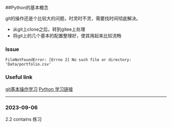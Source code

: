 ##Python的基本概念

git的操作还是个比较大的问题，时灵时不灵，需要找时间彻底解决。
* 从git上clone之后，转到gitee上处理
* 将git上的几个基本的配置整理好，使其用起来比较流畅

### Issue
```
FileNotFoundError: [Errno 2] No such file or directory: 'Data/portfolio.csv'
```
### Useful link
[git基本操作学习](https://learngitbranching.js.org/?locale=zh_CN)
[Python 学习链接](https://github.com/kinghuns/practical-python)

---

### 2023-09-06
2.2 contains 练习





